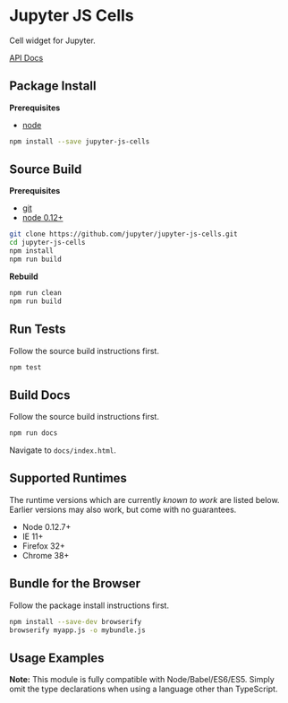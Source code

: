 Jupyter JS Cells
================

Cell widget for Jupyter.

[API Docs](http://jupyter.github.io/jupyter-js-cells/)


Package Install
---------------

**Prerequisites**
- [node](http://nodejs.org/)

```bash
npm install --save jupyter-js-cells
```


Source Build
------------

**Prerequisites**
- [git](http://git-scm.com/)
- [node 0.12+](http://nodejs.org/)

```bash
git clone https://github.com/jupyter/jupyter-js-cells.git
cd jupyter-js-cells
npm install
npm run build
```

**Rebuild**
```bash
npm run clean
npm run build
```


Run Tests
---------

Follow the source build instructions first.

```bash
npm test
```


Build Docs
----------

Follow the source build instructions first.

```bash
npm run docs
```

Navigate to `docs/index.html`.


Supported Runtimes
------------------

The runtime versions which are currently *known to work* are listed below.
Earlier versions may also work, but come with no guarantees.

- Node 0.12.7+
- IE 11+
- Firefox 32+
- Chrome 38+


Bundle for the Browser
----------------------

Follow the package install instructions first.

```bash
npm install --save-dev browserify
browserify myapp.js -o mybundle.js
```


Usage Examples
--------------

**Note:** This module is fully compatible with Node/Babel/ES6/ES5. Simply
omit the type declarations when using a language other than TypeScript.
